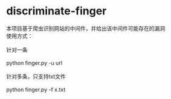 # discriminate-finger

本项目基于爬虫识别网站的中间件，并给出该中间件可能存在的漏洞
<br>使用方式：</br>
<br>针对一条</br>
<br>python finger.py -u url</br>
<br>针对多条，只支持txt文件</br>
<br>python finger.py -f x.txt</br>




